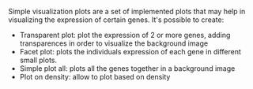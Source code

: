 Simple visualization plots are a set of implemented plots that may help in visualizing the expression of certain genes. It's possible to create:
- Transparent plot: plot the expression of 2 or more genes, adding transparences in order to visualize the background image
- Facet plot: plots the individuals expression of each gene in different small plots. 
- Simple plot all: plots all the genes together in a background image
- Plot on density: allow to plot based on density
